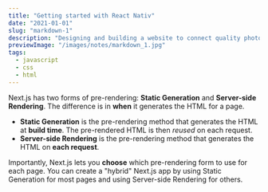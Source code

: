 ```yaml
---
title: "Getting started with React Nativ"
date: "2021-01-01"
slug: "markdown-1"
description: "Designing and building a website to connect quality photographers in Lagos, Nigeria"
previewImage: "/images/notes/markdown_1.jpg"
tags:
  - javascript
  - css
  - html
---
```


Next.js has two forms of pre-rendering: **Static Generation** and **Server-side Rendering**. The difference is in **when** it generates the HTML for a page.

- **Static Generation** is the pre-rendering method that generates the HTML at **build time**. The pre-rendered HTML is then _reused_ on each request.
- **Server-side Rendering** is the pre-rendering method that generates the HTML on **each request**.

Importantly, Next.js lets you **choose** which pre-rendering form to use for each page. You can create a "hybrid" Next.js app by using Static Generation for most pages and using Server-side Rendering for others.
